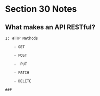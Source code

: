 # Section 30 Notes

## What makes an API RESTful?

    1: HTTP Methods

        - GET

        - POST

        -  PUT

        - PATCH

        - DELETE

    ###